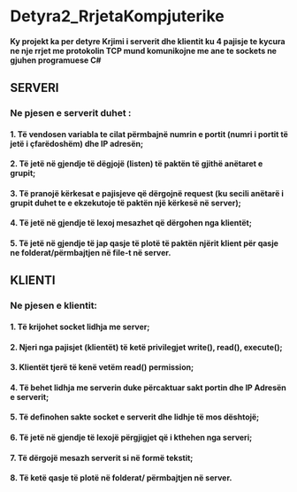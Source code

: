 # Detyra2_RrjetaKompjuterike

#### Ky projekt ka per detyre Krjimi i serverit dhe klientit ku 4 pajisje te kycura ne nje rrjet me protokolin TCP mund komunikojne me ane te sockets ne gjuhen programuese C#

## SERVERI

### Ne pjesen e serverit duhet :
#### 1. Të vendosen variabla te cilat përmbajnë numrin e portit (numri i portit të jetë i çfarëdoshëm) dhe IP adresën;
#### 2. Të jetë në gjendje të dëgjojë (listen) të paktën të gjithë anëtaret e grupit;
#### 3. Të pranojë kërkesat e pajisjeve që dërgojnë request (ku secili anëtarë i grupit duhet te e ekzekutoje të paktën një kërkesë në server);
#### 4. Të jetë në gjendje të lexoj mesazhet që dërgohen nga klientët;
#### 5. Të jetë në gjendje të jap qasje të plotë të paktën njërit klient për qasje ne folderat/përmbajtjen në file-t në server.


## KLIENTI 
### Ne pjesen e klientit: 
#### 1. Të krijohet socket lidhja me server;
#### 2. Njeri nga pajisjet (klientët) të ketë privilegjet write(), read(), execute();
#### 3. Klientët tjerë të kenë vetëm read() permission;
#### 4. Të behet lidhja me serverin duke përcaktuar sakt portin dhe IP Adresën e serverit;
#### 5. Të definohen sakte socket e serverit dhe lidhje të mos dështojë;
#### 6. Të jetë në gjendje të lexojë përgjigjet që i kthehen nga serveri;
#### 7. Të dërgojë mesazh serverit si në formë tekstit;
#### 8. Të ketë qasje të plotë në folderat/ përmbajtjen në server.
